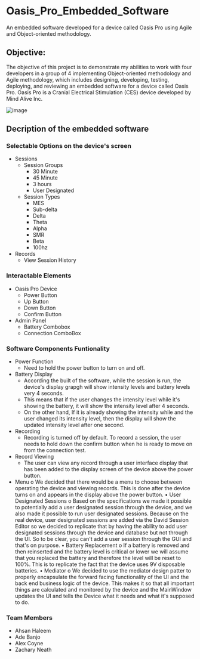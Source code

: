 # Oasis_Pro_Embedded_Software
An embedded software developed for a device called Oasis Pro using Agile and Object-oriented methodology.

## Objective: 
The objective of this project is to demonstrate my abilities to work with four developers in a group of 4 implementing Object-oriented methodology and Agile methodology, which includes designing, developing, testing, deploying, and reviewing an embedded software for a device called Oasis Pro. Oasis Pro is a Cranial Electrical Stimulation (CES) device developed by Mind Alive Inc.

![image](https://user-images.githubusercontent.com/29932763/196058647-d4f84e0d-ebef-4a3f-82da-fd627852daf6.png)

## Decription of the embedded software

### Selectable Options on the device's screen
* Sessions
  * Session Groups
    * 30 Minute
    * 45 Minute
    * 3 hours
    * User Designated
  * Session Types
    * MES
    * Sub-delta
    * Delta
    * Theta
    * Alpha
    * SMR
    * Beta
    * 100hz
* Records
  * View Session History

### Interactable Elements
* Oasis Pro Device
  * Power Button
  * Up Button
  * Down Button
  * Confirm Button
* Admin Panel
  * Battery Combobox
  * Connection ComboBox

### Software Components Funtionality 
* Power Function
  * Need to hold the power button to turn on and off.
* Battery Display
  * According the built of the software, while the session is run, the device's display grapgh will show intensity levels and battery levels very 4 seconds. 
  * This means that if the user changes the intensity level while it's showing the battery, it will show the intensity level after 4 seconds. 
  * On the other hand, If it is already showing the intensity while and the user changed its intensity level, then the display will show the updated intensity level after one second.
* Recording
  * Recording is turned off by default. To record a session, the user needs to hold down the confirm button when he is ready to move on from the connection test.
* Record Viewing
  * The user can view any record through a user interface display that has been added to the display screen of the device above the power button.
* Menu
o	We decided that there would be a menu to choose between operating the device and viewing records. This is done after the device turns on and appears in the display above the power button.
•	User Designated Sessions
o	Based on the specifications we made it possible to potentially add a user designated session through the device, and we also made it possible to run user designated sessions. Because on the real device, user designated sessions are added via the David Session Editor so we decided to replicate that by having the ability to add user designated sessions through the device and database but not through the UI. So to be clear, you can't add a user session through the GUI and that's on purpose.
•	Battery Replacement
o	If a battery is removed and then reinserted and the battery level is critical or lower we will assume that you replaced the battery and therefore the level will be reset to 100%. This is to replicate the fact that the device uses 9V disposable batteries.
•	Mediator
o	We decided to use the mediator design patter to properly encapsulate the forward facing functionality of the UI and the back end business logic of the device. This makes it so that all important things are calculated and monitored by the device and the MainWindow updates the UI and tells the Device what it needs and what it's supposed to do.


### Team Members
* Ahsan Haleem
* Ade Banjo
* Alex Coyne
* Zachary Neath


